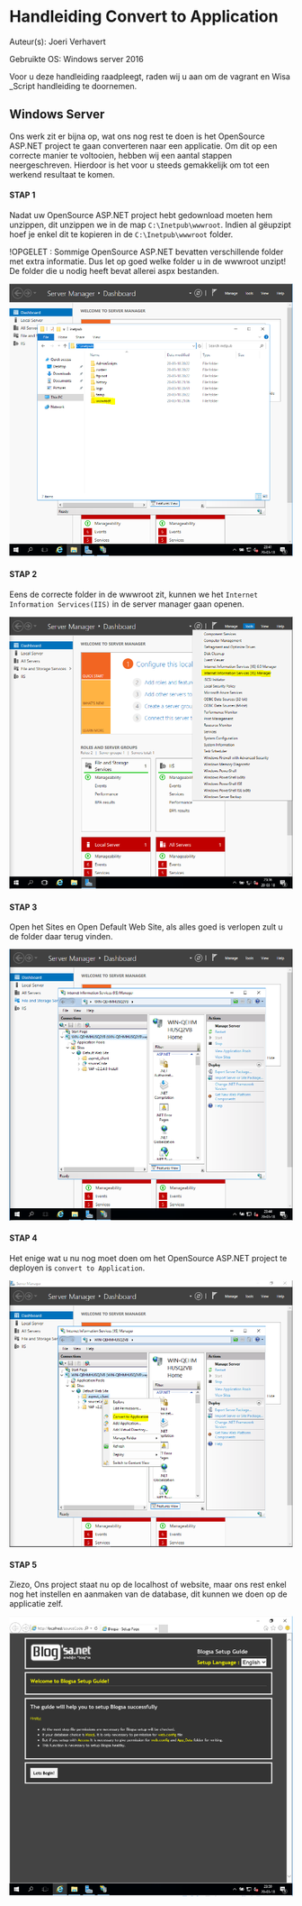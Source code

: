 # Handleiding Convert to Application

Auteur(s): Joeri Verhavert

Gebruikte OS: Windows server 2016

Voor u deze handleiding raadpleegt, raden wij u aan om de vagrant en Wisa _Script handleiding te doornemen.

## Windows Server 
Ons werk zit er bijna op, wat ons nog rest te doen is het OpenSource ASP.NET project te gaan converteren naar een applicatie. Om dit op een correcte manier te voltooien, hebben wij een aantal stappen neergeschreven. Hierdoor is het voor u steeds gemakkelijk om tot een werkend resultaat te komen.

#### STAP 1 
Nadat uw OpenSource ASP.NET project hebt gedownload moeten hem unzippen, dit unzippen we in de map `C:\Inetpub\wwwroot`. Indien al gëupzipt hoef je enkel dit te kopieren in de `C:\Inetpub\wwwroot` folder.

!OPGELET : Sommige OpenSource ASP.NET bevatten verschillende folder met extra informatie. Dus let op goed welke folder u in de wwwroot unzipt! De folder die u nodig heeft bevat allerei aspx bestanden. 

![Inetpub Afbeelding](img/inetpub.PNG)

#### STAP 2 
Eens de correcte folder in de wwwroot zit, kunnen we het `Internet Information Services(IIS)` in de server manager gaan openen.

![Internet Information Services Afbeelding](img/servermanager_IIS.PNG)

#### STAP 3
Open het Sites en Open Default Web Site, als alles goed is verlopen zult u de folder daar terug vinden.

![Open_Default_Web Site  Afbeelding](img/DefaultWebSite.PNG)

#### STAP 4
Het enige wat u nu nog moet doen om het OpenSource ASP.NET project te deployen is `convert to Application`. 

![Convert to Application Afbeelding](img/converToApplication.PNG)

#### STAP 5
Ziezo, Ons project staat nu op de localhost of website, maar ons rest enkel nog het instellen en aanmaken van de database, dit kunnen we doen op de applicatie zelf.

![Database Afbeelding](img/database.PNG)
